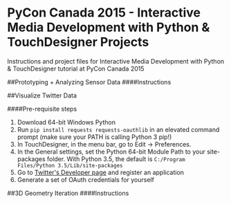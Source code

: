 # PyCon Canada 2015 - Interactive Media Development with Python &amp; TouchDesigner Projects
Instructions and project files for Interactive Media Development with Python &amp; TouchDesigner tutorial at PyCon Canada 2015

##Prototyping + Analyzing Sensor Data
####Instructions


##Visualize Twitter Data

####Pre-requisite steps
1. Download 64-bit Windows Python
2. Run ```pip install requests requests-oauthlib``` in an elevated command prompt (make sure your PATH is calling Python 3 pip!)
3. In TouchDesigner, in the menu bar, go to Edit -> Preferences.
4. In the General settings, set the Python 64-bit Module Path to your site-packages folder. With Python 3.5, the default is ```C:/Program Files/Python 3.5/Lib/site-packages```
5. Go to [Twitter's Developer page](https://apps.twitter.com/) and register an application
6. Generate a set of OAuth credentials for yourself


##3D Geometry Iteration 
####Instructions
